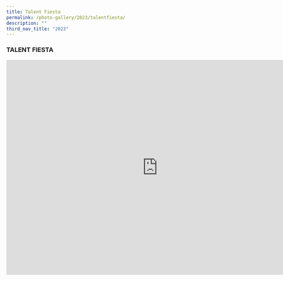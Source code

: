 ```yaml
---
title: Talent Fiesta
permalink: /photo-gallery/2023/talentfiesta/
description: ""
third_nav_title: "2023"
---
```

### TALENT FIESTA


<iframe src="https://docs.google.com/presentation/d/e/2PACX-1vQrFt0yXoNEGFhn2-SImWXw3t0DBKDIvTKoukCQbGS_9r_7dkXdgLM2Q-54MKTwy83QmIFE2xPo-kP7/embed?start=true&amp;loop=true&amp;delayms=3000" frameborder="0" width="800" height="569" allowfullscreen="true"></iframe>